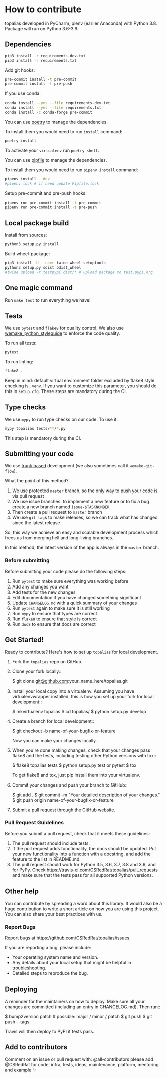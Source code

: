 # How to contribute

topalias developed in PyCharm, pienv (earlier Anaconda) with Python 3.8. Package will run on Python 3.6-3.9.

## Dependencies

```bash
pip3 install -r requirements-dev.txt
pip3 install -r requirements.txt
```

Add git hooks:
```bash
pre-commit install -t pre-commit
pre-commit install -t pre-push
```

If you use conda:
```bash
conda install --yes --file requirements-dev.txt
conda install --yes --file requirements.txt
conda install -c conda-forge pre-commit
```

You can use [poetry](https://github.com/python-poetry/poetry) to manage the dependencies.

To install them you would need to run `install` command:

```bash
poetry install
```

To activate your `virtualenv` run `poetry shell`.

You can use [pipfile](https://github.com/pypa/pipfile) to manage the dependencies.

To install them you would need to run `pipenv install` command:

```bash
pipenv install --dev
#pipenv lock # if need update Pipfile.lock
```

Setup pre-commit and pre-push hooks:

```bash
pipenv run pre-commit install -t pre-commit
pipenv run pre-commit install -t pre-push
```


## Local package build

Install from sources:

```bash
python3 setup.py install
```

Build wheel-package:

```bash
pip3 install -U --user twine wheel setuptools
python3 setup.py sdist bdist_wheel
#twine upload -r testpypi dist/* # upload package to test.pypi.org
```


## One magic command

Run `make test` to run everything we have!


## Tests

We use `pytest` and `flake8` for quality control.
We also use [wemake_python_styleguide](https://github.com/wemake-services/wemake-python-styleguide) to enforce the code quality.

To run all tests:

```bash
pytest
```

To run linting:

```bash
flake8 .
```
Keep in mind: default virtual environment folder excluded by flake8 style checking is `.venv`.
If you want to customize this parameter, you should do this in `setup.cfg`.
These steps are mandatory during the CI.


## Type checks

We use `mypy` to run type checks on our code.
To use it:

```bash
mypy topalias tests/**/*.py
```

This step is mandatory during the CI.


## Submitting your code

We use [trunk based](https://trunkbaseddevelopment.com/)
development (we also sometimes call it `wemake-git-flow`).

What the point of this method?

1. We use protected `master` branch,
   so the only way to push your code is via pull request
2. We use issue branches: to implement a new feature or to fix a bug
   create a new branch named `issue-$TASKNUMBER`
3. Then create a pull request to `master` branch
4. We use `git tag`s to make releases, so we can track what has changed
   since the latest release

So, this way we achieve an easy and scalable development process
which frees us from merging hell and long-living branches.

In this method, the latest version of the app is always in the `master` branch.

### Before submitting

Before submitting your code please do the following steps:

1. Run `pytest` to make sure everything was working before
2. Add any changes you want
3. Add tests for the new changes
4. Edit documentation if you have changed something significant
5. Update `CHANGELOG.md` with a quick summary of your changes
6. Run `pytest` again to make sure it is still working
7. Run `mypy` to ensure that types are correct
8. Run `flake8` to ensure that style is correct
9. Run `doc8` to ensure that docs are correct

## Get Started!

Ready to contribute? Here's how to set up `topalias` for local development.

1. Fork the `topalias` repo on GitHub.
2. Clone your fork locally::

    $ git clone git@github.com:your_name_here/topalias.git

3. Install your local copy into a virtualenv. Assuming you have virtualenvwrapper installed, this is how you set up your fork for local development::

    $ mkvirtualenv topalias
    $ cd topalias/
    $ python setup.py develop

4. Create a branch for local development::

    $ git checkout -b name-of-your-bugfix-or-feature

   Now you can make your changes locally.

5. When you're done making changes, check that your changes pass flake8 and the
   tests, including testing other Python versions with tox::

    $ flake8 topalias tests
    $ python setup.py test or pytest
    $ tox

   To get flake8 and tox, just pip install them into your virtualenv.

6. Commit your changes and push your branch to GitHub::

    $ git add .
    $ git commit -m "Your detailed description of your changes."
    $ git push origin name-of-your-bugfix-or-feature

7. Submit a pull request through the GitHub website.

### Pull Request Guidelines

Before you submit a pull request, check that it meets these guidelines:

1. The pull request should include tests.
2. If the pull request adds functionality, the docs should be updated. Put
   your new functionality into a function with a docstring, and add the
   feature to the list in README.md.
3. The pull request should work for Python 3.5, 3.6, 3.7, 3.8 and 3.9, and for PyPy. Check
   https://travis-ci.com/CSRedRat/topalias/pull_requests
   and make sure that the tests pass for all supported Python versions.

## Other help

You can contribute by spreading a word about this library.
It would also be a huge contribution to write
a short article on how you are using this project.
You can also share your best practices with us.

### Report Bugs

Report bugs at https://github.com/CSRedRat/topalias/issues.

If you are reporting a bug, please include:

* Your operating system name and version.
* Any details about your local setup that might be helpful in troubleshooting.
* Detailed steps to reproduce the bug.

## Deploying

A reminder for the maintainers on how to deploy.
Make sure all your changes are committed (including an entry in CHANGELOG.md).
Then run::

$ bump2version patch # possible: major / minor / patch
$ git push
$ git push --tags

Travis will then deploy to PyPI if tests pass.

## Add to contributors

Comment on an issue or pull request with:
@all-contributors please add @CSRedRat for code, infra, tests, ideas, maintenance, platform, mentoring and example ✨
